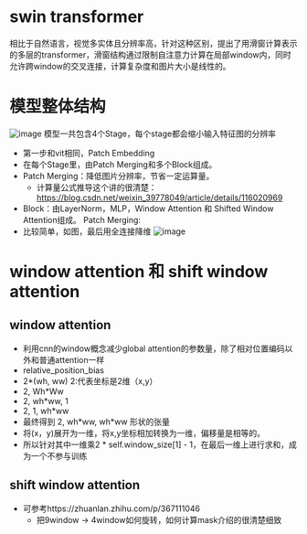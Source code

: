 # swin transformer
相比于自然语言，视觉多实体且分辨率高，针对这种区别，提出了用滑窗计算表示的多层的transformer，滑窗结构通过限制自注意力计算在局部window内，同时允许跨window的交叉连接，计算复杂度和图片大小是线性的。
# 模型整体结构
![image](https://user-images.githubusercontent.com/94423063/143673823-da47688a-313b-4258-bd9b-932cb3baa057.png)
模型一共包含4个Stage，每个stage都会缩小输入特征图的分辨率
- 第一步和vit相同，Patch Embedding
- 在每个Stage里，由Patch Merging和多个Block组成。
- Patch Merging：降低图片分辨率，节省一定运算量。
  - 计算量公式推导这个讲的很清楚：https://blog.csdn.net/weixin_39778049/article/details/116020969
- Block：由LayerNorm，MLP，Window Attention 和 Shifted Window Attention组成。
Patch Merging:
- 比较简单，如图，最后用全连接降维
![image](https://user-images.githubusercontent.com/94423063/143674093-172ed875-83d7-42fc-be06-84717da1eba4.png)
# window attention 和 shift window attention
## window attention
- 利用cnn的window概念减少global attention的参数量，除了相对位置编码以外和普通attention一样
- relative_position_bias 
-  2*(wh, ww) 2:代表坐标是2维（x,y）
-  2, Wh\*Ww
-  2, wh\*ww, 1
-  2, 1, wh\*ww
-  最终得到 2, wh\*ww, wh\*ww 形状的张量
-  将(x，y)展开为一维，将x,y坐标相加转换为一维，偏移量是相等的。
-  所以针对其中一维乘2 * self.window_size[1] - 1，在最后一维上进行求和，成为一个不参与训练
## shift window attention
- 可参考https://zhuanlan.zhihu.com/p/367111046
  - 把9window -> 4window如何旋转，如何计算mask介绍的很清楚细致
